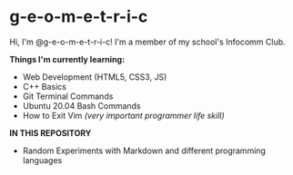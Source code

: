 # g-e-o-m-e-t-r-i-c
Hi, I'm @g-e-o-m-e-t-r-i-c! I'm a member of my school's Infocomm Club.

__Things I'm currently learning:__
- Web Development (HTML5, CSS3, JS)
- C++ Basics
- Git Terminal Commands
- Ubuntu 20.04 Bash Commands
- How to Exit Vim *(very important programmer life skill)*

__IN THIS REPOSITORY__
- Random Experiments with Markdown and different programming languages